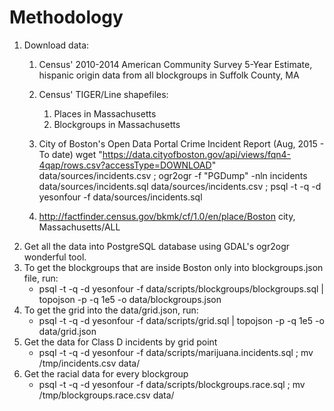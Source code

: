 # Methodology
1. Download data: 
	1. Census' 2010-2014 American Community Survey 5-Year Estimate, hispanic origin data from all blockgroups in Suffolk County, MA
	2. Census' TIGER/Line shapefiles:
		1. Places in Massachusetts
		2. Blockgroups in Massachusetts
	3. City of Boston's Open Data Portal Crime Incident Report (Aug, 2015 - To date)
		wget "https://data.cityofboston.gov/api/views/fqn4-4qap/rows.csv?accessType=DOWNLOAD" data/sources/incidents.csv ; ogr2ogr -f "PGDump" -nln incidents data/sources/incidents.sql data/sources/incidents.csv ; psql -t -q -d yesonfour -f data/sources/incidents.sql 
	
	4. http://factfinder.census.gov/bkmk/cf/1.0/en/place/Boston city, Massachusetts/ALL
2. Get all the data into PostgreSQL database using GDAL's ogr2ogr wonderful tool.
3. To get the blockgroups that are inside Boston only into blockgroups.json file, run: 
	* psql -t -q -d yesonfour -f data/scripts/blockgroups/blockgroups.sql | topojson -p -q 1e5 -o data/blockgroups.json
4. To get the grid into the data/grid.json, run:
	* psql -t -q -d yesonfour -f data/scripts/grid.sql  | topojson -p -q 1e5 -o data/grid.json
5. Get the data for Class D incidents by grid point 
	* psql -t -q -d yesonfour -f data/scripts/marijuana.incidents.sql ; mv /tmp/incidents.csv data/
6. Get the racial data for every blockgroup
	* psql -t -q -d yesonfour -f data/scripts/blockgroups.race.sql ; mv /tmp/blockgroups.race.csv data/
